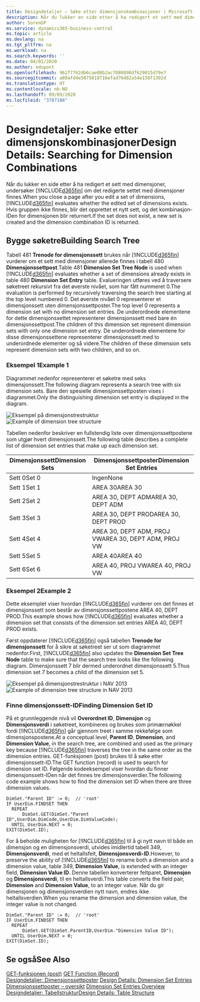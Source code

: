 ```yaml
---
title: Designdetaljer – Søke etter dimensjonskombinasjoner | Microsoft-dokumentasjon
description: Når du lukker en side etter å ha redigert et sett med dimensjoner, undersøker Business Central om det redigerte settet med dimensjoner finnes. Hvis gruppen ikke finnes, blir det opprettet et nytt sett, og det kombinasjon-IDen for dimensjonen blir returnert.
author: SorenGP
ms.service: dynamics365-business-central
ms.topic: article
ms.devlang: na
ms.tgt_pltfrm: na
ms.workload: na
ms.search.keywords: ''
ms.date: 04/01/2020
ms.author: edupont
ms.openlocfilehash: 962f7762db6cae08b2ac7080898df629015d79e7
ms.sourcegitcommit: a80afd4e5075018716efad76d82a54e158f1392d
ms.translationtype: HT
ms.contentlocale: nb-NO
ms.lasthandoff: 09/09/2020
ms.locfileid: "3787188"
---
```

# <a name="design-details-searching-for-dimension-combinations"></a><span data-ttu-id="3e102-104">Designdetaljer: Søke etter dimensjonskombinasjoner</span><span class="sxs-lookup"><span data-stu-id="3e102-104">Design Details: Searching for Dimension Combinations</span></span>
<span data-ttu-id="3e102-105">Når du lukker en side etter å ha redigert et sett med dimensjoner, undersøker [!INCLUDE[d365fin](includes/d365fin_md.md)] om det redigerte settet med dimensjoner finnes.</span><span class="sxs-lookup"><span data-stu-id="3e102-105">When you close a page after you edit a set of dimensions, [!INCLUDE[d365fin](includes/d365fin_md.md)] evaluates whether the edited set of dimensions exists.</span></span> <span data-ttu-id="3e102-106">Hvis gruppen ikke finnes, blir det opprettet et nytt sett, og det kombinasjon-IDen for dimensjonen blir returnert.</span><span class="sxs-lookup"><span data-stu-id="3e102-106">If the set does not exist, a new set is created and the dimension combination ID is returned.</span></span>  

## <a name="building-search-tree"></a><span data-ttu-id="3e102-107">Bygge søketre</span><span class="sxs-lookup"><span data-stu-id="3e102-107">Building Search Tree</span></span>  
 <span data-ttu-id="3e102-108">Tabell 481 **Trenode for dimensjonssett** brukes når [!INCLUDE[d365fin](includes/d365fin_md.md)] vurderer om et sett med dimensjoner allerede finnes i tabell 480 **Dimensjonssettpost**.</span><span class="sxs-lookup"><span data-stu-id="3e102-108">Table 481 **Dimension Set Tree Node** is used when [!INCLUDE[d365fin](includes/d365fin_md.md)] evaluates whether a set of dimensions already exists in table 480 **Dimension Set Entry** table.</span></span> <span data-ttu-id="3e102-109">Evalueringen utføres ved å traversere søketreet rekursivt fra det øverste nivået, som har fått nummeret 0.</span><span class="sxs-lookup"><span data-stu-id="3e102-109">The evaluation is performed by recursively traversing the search tree starting at the top level numbered 0.</span></span> <span data-ttu-id="3e102-110">Det øverste nivået 0 representerer et dimensjonssett uten dimensjonssettposter.</span><span class="sxs-lookup"><span data-stu-id="3e102-110">The top level 0 represents a dimension set with no dimension set entries.</span></span> <span data-ttu-id="3e102-111">De underordnede elementene for dette dimensjonssettet representerer dimensjonssett med bare én dimensjonssettpost.</span><span class="sxs-lookup"><span data-stu-id="3e102-111">The children of this dimension set represent dimension sets with only one dimension set entry.</span></span> <span data-ttu-id="3e102-112">De underordnede elementene for disse dimensjonssettene representerer dimensjonssett med to underordnede elementer og så videre.</span><span class="sxs-lookup"><span data-stu-id="3e102-112">The children of these dimension sets represent dimension sets with two children, and so on.</span></span>  

### <a name="example-1"></a><span data-ttu-id="3e102-113">Eksempel 1</span><span class="sxs-lookup"><span data-stu-id="3e102-113">Example 1</span></span>  
 <span data-ttu-id="3e102-114">Diagrammet nedenfor representerer et søketre med seks dimensjonssett.</span><span class="sxs-lookup"><span data-stu-id="3e102-114">The following diagram represents a search tree with six dimension sets.</span></span> <span data-ttu-id="3e102-115">Bare den spesielle dimensjonssettposten vises i diagrammet.</span><span class="sxs-lookup"><span data-stu-id="3e102-115">Only the distinguishing dimension set entry is displayed in the diagram.</span></span>  

 <span data-ttu-id="3e102-116">![Eksempel på dimensjonstrestruktur](media/nav2013_dimension_tree.png "Eksempel på dimensjonstrestruktur")</span><span class="sxs-lookup"><span data-stu-id="3e102-116">![Example of dimension tree structure](media/nav2013_dimension_tree.png "Example of dimension tree structure")</span></span>  

 <span data-ttu-id="3e102-117">Tabellen nedenfor beskriver en fullstendig liste over dimensjonssettpostene som utgjør hvert dimensjonssett.</span><span class="sxs-lookup"><span data-stu-id="3e102-117">The following table describes a complete list of dimension set entries that make up each dimension set.</span></span>  

|<span data-ttu-id="3e102-118">Dimensjonssett</span><span class="sxs-lookup"><span data-stu-id="3e102-118">Dimension Sets</span></span>|<span data-ttu-id="3e102-119">Dimensjonssettposter</span><span class="sxs-lookup"><span data-stu-id="3e102-119">Dimension Set Entries</span></span>|  
|--------------------|---------------------------|  
|<span data-ttu-id="3e102-120">Sett 0</span><span class="sxs-lookup"><span data-stu-id="3e102-120">Set 0</span></span>|<span data-ttu-id="3e102-121">Ingen</span><span class="sxs-lookup"><span data-stu-id="3e102-121">None</span></span>|  
|<span data-ttu-id="3e102-122">Sett 1</span><span class="sxs-lookup"><span data-stu-id="3e102-122">Set 1</span></span>|<span data-ttu-id="3e102-123">AREA 30</span><span class="sxs-lookup"><span data-stu-id="3e102-123">AREA 30</span></span>|  
|<span data-ttu-id="3e102-124">Sett 2</span><span class="sxs-lookup"><span data-stu-id="3e102-124">Set 2</span></span>|<span data-ttu-id="3e102-125">AREA 30, DEPT ADM</span><span class="sxs-lookup"><span data-stu-id="3e102-125">AREA 30, DEPT ADM</span></span>|  
|<span data-ttu-id="3e102-126">Sett 3</span><span class="sxs-lookup"><span data-stu-id="3e102-126">Set 3</span></span>|<span data-ttu-id="3e102-127">AREA 30, DEPT PROD</span><span class="sxs-lookup"><span data-stu-id="3e102-127">AREA 30, DEPT PROD</span></span>|  
|<span data-ttu-id="3e102-128">Sett 4</span><span class="sxs-lookup"><span data-stu-id="3e102-128">Set 4</span></span>|<span data-ttu-id="3e102-129">AREA 30, DEPT ADM, PROJ VW</span><span class="sxs-lookup"><span data-stu-id="3e102-129">AREA 30, DEPT ADM, PROJ VW</span></span>|  
|<span data-ttu-id="3e102-130">Sett 5</span><span class="sxs-lookup"><span data-stu-id="3e102-130">Set 5</span></span>|<span data-ttu-id="3e102-131">AREA 40</span><span class="sxs-lookup"><span data-stu-id="3e102-131">AREA 40</span></span>|  
|<span data-ttu-id="3e102-132">Sett 6</span><span class="sxs-lookup"><span data-stu-id="3e102-132">Set 6</span></span>|<span data-ttu-id="3e102-133">AREA 40, PROJ VW</span><span class="sxs-lookup"><span data-stu-id="3e102-133">AREA 40, PROJ VW</span></span>|  

### <a name="example-2"></a><span data-ttu-id="3e102-134">Eksempel 2</span><span class="sxs-lookup"><span data-stu-id="3e102-134">Example 2</span></span>  
 <span data-ttu-id="3e102-135">Dette eksemplet viser hvordan [!INCLUDE[d365fin](includes/d365fin_md.md)] vurderer om det finnes et dimensjonssett som består av dimensjonssettpostene AREA 40, DEPT PROD.</span><span class="sxs-lookup"><span data-stu-id="3e102-135">This example shows how [!INCLUDE[d365fin](includes/d365fin_md.md)] evaluates whether a dimension set that consists of the dimension set entries AREA 40, DEPT PROD exists.</span></span>  

 <span data-ttu-id="3e102-136">Først oppdaterer [!INCLUDE[d365fin](includes/d365fin_md.md)] også tabellen **Trenode for dimensjonssett** for å sikre at søketreet ser ut som diagrammet nedenfor.</span><span class="sxs-lookup"><span data-stu-id="3e102-136">First, [!INCLUDE[d365fin](includes/d365fin_md.md)] also updates the **Dimension Set Tree Node** table to make sure that the search tree looks like the following diagram.</span></span> <span data-ttu-id="3e102-137">Dimensjonssett 7 blir dermed underordnet dimensjonssett 5.</span><span class="sxs-lookup"><span data-stu-id="3e102-137">Thus dimension set 7 becomes a child of the dimension set 5.</span></span>  

 <span data-ttu-id="3e102-138">![Eksempel på dimensjonstrestruktur i NAV 2013](media/nav2013_dimension_tree_example2.png "Eksempel på dimensjonstrestruktur i NAV 2013")</span><span class="sxs-lookup"><span data-stu-id="3e102-138">![Example of dimension tree structure in NAV 2013](media/nav2013_dimension_tree_example2.png "Example of dimension tree structure in NAV 2013")</span></span>  

### <a name="finding-dimension-set-id"></a><span data-ttu-id="3e102-139">Finne dimensjonssett-ID</span><span class="sxs-lookup"><span data-stu-id="3e102-139">Finding Dimension Set ID</span></span>  
 <span data-ttu-id="3e102-140">På et grunnleggende nivå vil **Overordnet ID**, **Dimensjon** og **Dimensjonsverdi** i søketreet, kombineres og brukes som primærnøkkel fordi [!INCLUDE[d365fin](includes/d365fin_md.md)] går gjennom treet i samme rekkefølge som dimensjonspostene.</span><span class="sxs-lookup"><span data-stu-id="3e102-140">At a conceptual level, **Parent ID**, **Dimension**, and **Dimension Value**, in the search tree, are combined and used as the primary key because [!INCLUDE[d365fin](includes/d365fin_md.md)] traverses the tree in the same order as the dimension entries.</span></span> <span data-ttu-id="3e102-141">GET-funksjonen (post) brukes til å søke etter dimensjonssett-ID.</span><span class="sxs-lookup"><span data-stu-id="3e102-141">The GET function (record) is used to search for dimension set ID.</span></span> <span data-ttu-id="3e102-142">Følgende kodeeksempel viser hvordan du finner dimensjonssett-IDen når det finnes tre dimensjonsverdier.</span><span class="sxs-lookup"><span data-stu-id="3e102-142">The following code example shows how to find the dimension set ID when there are three dimension values.</span></span>  

```  
DimSet."Parent ID" := 0;  // 'root'  
IF UserDim.FINDSET THEN  
  REPEAT  
      DimSet.GET(DimSet."Parent ID",UserDim.DimCode,UserDim.DimValueCode);  
  UNTIL UserDim.NEXT = 0;  
EXIT(DimSet.ID);  

```  

<span data-ttu-id="3e102-143">For å beholde muligheten for [!INCLUDE[d365fin](includes/d365fin_md.md)] til å gi nytt navn til både en dimensjon og en dimensjonsverdi, utvides imidlertid tabell 349, **Dimensjonsverdi**, med et heltallsfelt, **Dimensjonsverdi-ID**.</span><span class="sxs-lookup"><span data-stu-id="3e102-143">However, to preserve the ability of [!INCLUDE[d365fin](includes/d365fin_md.md)] to rename both a dimension and a dimension value, table 349, **Dimension Value**, is extended with an integer field, **Dimension Value ID**.</span></span> <span data-ttu-id="3e102-144">Denne tabellen konverterer feltparet, **Dimensjon** og **Dimensjonsverdi**, til en heltallsverdi.</span><span class="sxs-lookup"><span data-stu-id="3e102-144">This table converts the field pair, **Dimension** and **Dimension Value**, to an integer value.</span></span> <span data-ttu-id="3e102-145">Når du gir dimensjonen og dimensjonsverdien nytt navn, endres ikke heltallsverdien.</span><span class="sxs-lookup"><span data-stu-id="3e102-145">When you rename the dimension and dimension value, the integer value is not changed.</span></span>  

```  
DimSet."Parent ID" := 0;  // 'root'  
IF UserDim.FINDSET THEN  
  REPEAT  
      DimSet.GET(DimSet.ParentID,UserDim."Dimension Value ID");  
  UNTIL UserDim.NEXT = 0;  
EXIT(DimSet.ID);  

```  

## <a name="see-also"></a><span data-ttu-id="3e102-146">Se også</span><span class="sxs-lookup"><span data-stu-id="3e102-146">See Also</span></span>  
 <span data-ttu-id="3e102-147">[GET-funksjonen (post)](/dynamics-nav/GET-Function--Record-)  </span><span class="sxs-lookup"><span data-stu-id="3e102-147">[GET Function (Record)](/dynamics-nav/GET-Function--Record-)  </span></span>  
 <span data-ttu-id="3e102-148">[Designdetaljer: Dimensjonssettposter](design-details-dimension-set-entries.md) </span><span class="sxs-lookup"><span data-stu-id="3e102-148">[Design Details: Dimension Set Entries](design-details-dimension-set-entries.md) </span></span>  
 <span data-ttu-id="3e102-149">[Dimensjonssettposter – oversikt](design-details-dimension-set-entries-overview.md) </span><span class="sxs-lookup"><span data-stu-id="3e102-149">[Dimension Set Entries Overview](design-details-dimension-set-entries-overview.md) </span></span>  
 [<span data-ttu-id="3e102-150">Designdetaljer: Tabellstruktur</span><span class="sxs-lookup"><span data-stu-id="3e102-150">Design Details: Table Structure</span></span>](design-details-table-structure.md)   
 
